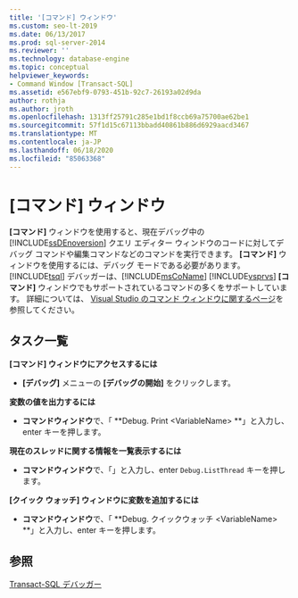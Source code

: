 ```yaml
---
title: '[コマンド] ウィンドウ'
ms.custom: seo-lt-2019
ms.date: 06/13/2017
ms.prod: sql-server-2014
ms.reviewer: ''
ms.technology: database-engine
ms.topic: conceptual
helpviewer_keywords:
- Command Window [Transact-SQL]
ms.assetid: e567ebf9-0793-451b-92c7-26193a02d9da
author: rothja
ms.author: jroth
ms.openlocfilehash: 1313ff25791c285e1bd1f8ccb69a75700ae62be1
ms.sourcegitcommit: 57f1d15c67113bbadd40861b886d6929aacd3467
ms.translationtype: MT
ms.contentlocale: ja-JP
ms.lasthandoff: 06/18/2020
ms.locfileid: "85063368"
---
```

# <a name="command-window"></a>[コマンド] ウィンドウ
  **[コマンド]** ウィンドウを使用すると、現在デバッグ中の [!INCLUDE[ssDEnoversion](../../includes/ssdenoversion-md.md)] クエリ エディター ウィンドウのコードに対してデバッグ コマンドや編集コマンドなどのコマンドを実行できます。 **[コマンド]** ウィンドウを使用するには、デバッグ モードである必要があります。 [!INCLUDE[tsql](../../includes/tsql-md.md)] デバッガーは、[!INCLUDE[msCoName](../../includes/msconame-md.md)] [!INCLUDE[vsprvs](../../includes/vsprvs-md.md)] **[コマンド]** ウィンドウでもサポートされているコマンドの多くをサポートしています。 詳細については、 [Visual Studio のコマンド ウィンドウに関するページ](https://go.microsoft.com/fwlink/?LinkId=112007)を参照してください。  
  
## <a name="task-list"></a>タスク一覧  
 **[コマンド] ウィンドウにアクセスするには**  
  
-   **[デバッグ]** メニューの **[デバッグの開始]** をクリックします。  
  
 **変数の値を出力するには**  
  
-   **コマンドウィンドウ**で、「 **Debug. Print \<VariableName> **」と入力し、enter キーを押します。  
  
 **現在のスレッドに関する情報を一覧表示するには**  
  
-   **コマンドウィンドウ**で、「」と入力し、enter `Debug.ListThread` キーを押します。  
  
 **[クイック ウォッチ] ウィンドウに変数を追加するには**  
  
-   **コマンドウィンドウ**で、「 **Debug. クイックウォッチ \<VariableName> **」と入力し、enter キーを押します。  
  
## <a name="see-also"></a>参照  
 [Transact-SQL デバッガー](transact-sql-debugger.md)  
